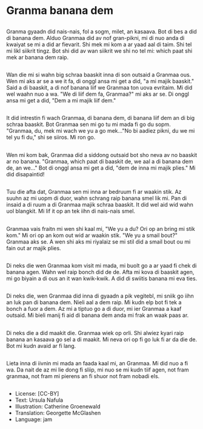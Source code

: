 # Granma banana dem

##
Granma gyaadn did nais-nais, fol a sogm, milet, an kasaava. Bot di bes a did di banana dem. Alduo Granmaa did av nof gran-pikni, mi di nuo anda di kwaiyat se mi a did ar fievarit. Shi mek mi kom a ar yaad aal di taim. Shi tel mi likl siikrit tingz. Bot shi did av wan siikrit we shi no tel mi: which paat shi mek ar banana dem raip.

##
Wan die mi si wahn big schraa baaskit inna di son outsaid a Granmaa ous. Wen mi aks ar se a we it fa, di onggl ansa mi get a did, "a mi majik baaskit." Said a di baaskit, a di nof banana liif we Granmaa ton uova evritaim. Mi did wel waahn nuo a wa. "We di liif dem fa, Granmaa?" mi aks ar se. Di onggl ansa mi get a did, "Dem a mi majik liif dem."

##
It did intrestin fi wach Granmaa, di banana dem, di banana liif dem an di big schraa baaskit. Bot Granmaa sen mi go tu mi mada fi go du sopm. "Granmaa, du, mek mi wach we yu a go mek..."No bi aadiez pikni, du we mi tel yu fi du," shi se siiros. Mi ron go.

##
Wen mi kom bak, Granmaa did a siddong outsaid bot sho neva av no baaskit ar no banana. "Granmaa, which paat di baaskit de, we aal a di banana dem de, an we..." Bot di onggl ansa mi get a did, "dem de inna mi majik plies." Mi did disapaintid!

##
Tuu die afta dat, Granmaa sen mi inna ar bedruum fi ar waakin stik. Az suuhn az mi uopm di duor, wahn schrang raip banana smel lik mi. Pan di insaid a di ruum a di Granmaa majik schraa baaskit. It did wel aid wid wahn uol blangkit. Mi lif it op an tek iihn di nais-nais smel.

##
Granmaa vais fraitn mi wen shi kaal mi, "We yu a du? Ori op an bring mi stik kom." Mi ori op an kom out wid ar waakin stik. "We yu a smail bout?" Granmaa aks se. A wen shi aks mi riyalaiz se mi stil did a smail bout ou mi fain out ar majik plies.

##
Di neks die wen Granmaa kom visit mi mada, mi buolt go a ar yaad fi chek di banana agen. Wahn wel raip bonch did de de. Afta mi kova di baaskit agen, mi go biyain a di ous an it wan kwik-kwik. A did di swiitis banana mi eva ties.

##
Di neks die, wen Granmaa did inna di gyaadn a pik vegitebl, mi sniik go iihn an luk pan di banana dem. Nieli aal a dem raip. Mi kudn elp bot fi tek a bonch a fuor a dem. Az mi a tiptuo go a di duor, mi ier Granmaa a kaaf outsaid. Mi bieli manij fi aid di banana dem anda mi frak an waak paas ar.

##
Di neks die a did maakit die. Granmaa wiek op orli. Shi alwiez kyari raip banana an kasaava go sel a di maakit. Mi neva ori op fi go luk fi ar da die de. Bot mi kudn avaid ar fi lang.

##
Lieta inna di iivnin mi mada an faada kaal mi, an Granmaa. Mi did nuo a fi wa. Da nait de az mi lie dong fi sliip, mi nuo se mi kudn tiif agen, not fram granmaa, not fram mi pierens an fi shuor not fram nobadi els.

##
* License: [CC-BY]
* Text: Ursula Nafula
* Illustration: Catherine Groenewald
* Translation: Georgette McGlashen
* Language: jam
